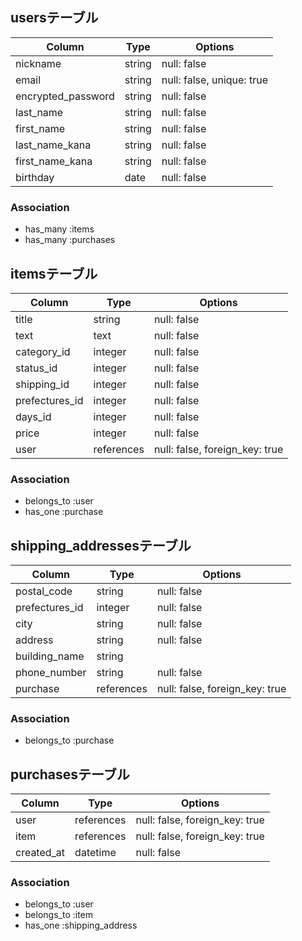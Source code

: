 ## usersテーブル

| Column             | Type   | Options                   |
| ------------------ | ------ | --------------------------|
| nickname           | string | null: false               | #ニックネーム
| email              | string | null: false, unique: true | #メールアドレス
| encrypted_password | string | null: false               | #パスワード
| last_name          | string | null: false               | #お名前(全角) 苗字
| first_name         | string | null: false               | #お名前(全角) 名前
| last_name_kana     | string | null: false               | #お名前カナ(全角) 苗字
| first_name_kana    | string | null: false               | #お名前カナ(全角) 名前
| birthday           | date   | null: false               | #生年月日

### Association
- has_many :items
- has_many :purchases

## itemsテーブル

| Column         | Type       | Options                        |
| -------------- | ---------- | ------------------------------ |
| title          | string     | null: false                    | #商品名
| text           | text       | null: false                    | #商品の説明
| category_id    | integer    | null: false                    | #カテゴリー
| status_id      | integer    | null: false                    | #商品の状態
| shipping_id    | integer    | null: false                    | #配送料の負担
| prefectures_id | integer    | null: false                    | #発送元の地域（都道府県）
| days_id        | integer    | null: false                    | #発送までの日数
| price          | integer    | null: false                    | #価格
| user           | references | null: false, foreign_key: true |

### Association
- belongs_to :user
- has_one :purchase

## shipping_addressesテーブル

| Column         | Type       | Options                        |
| -------------- | ---------- | ------------------------------ |
| postal_code    | string     | null: false                    | #郵便番号 ※ハイフンあり
| prefectures_id | integer    | null: false                    | #都道府県
| city           | string     | null: false                    | #市区町村
| address        | string     | null: false                    | #番地
| building_name  | string     |                                | #建物名
| phone_number   | string     | null: false                    | #電話番号 ※ハイフンあり
| purchase       | references | null: false, foreign_key: true |

### Association
- belongs_to :purchase

## purchasesテーブル

| Column     | Type       | Options                        |
| ---------- | ---------- | ------------------------------ |
| user       | references | null: false, foreign_key: true |
| item       | references | null: false, foreign_key: true |
| created_at | datetime   | null: false                    |

### Association
- belongs_to :user
- belongs_to :item
- has_one :shipping_address